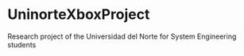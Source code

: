 # UninorteXboxProject
Research project of the Universidad del Norte for System Engineering students
